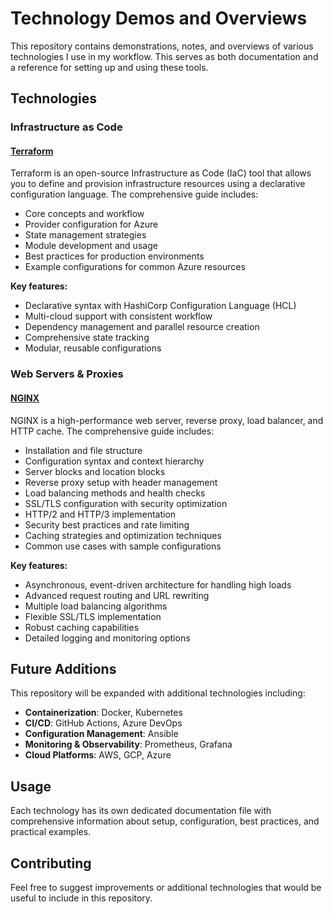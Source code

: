 # Technology Demos and Overviews

This repository contains demonstrations, notes, and overviews of various technologies I use in my workflow. This serves as both documentation and a reference for setting up and using these tools.

## Technologies

### Infrastructure as Code

#### [Terraform](./terraform.md)

Terraform is an open-source Infrastructure as Code (IaC) tool that allows you to define and provision infrastructure resources using a declarative configuration language. The comprehensive guide includes:

- Core concepts and workflow
- Provider configuration for Azure
- State management strategies
- Module development and usage
- Best practices for production environments
- Example configurations for common Azure resources

**Key features:**
- Declarative syntax with HashiCorp Configuration Language (HCL)
- Multi-cloud support with consistent workflow
- Dependency management and parallel resource creation
- Comprehensive state tracking
- Modular, reusable configurations

### Web Servers & Proxies

#### [NGINX](./nginx.md)

NGINX is a high-performance web server, reverse proxy, load balancer, and HTTP cache. The comprehensive guide includes:

- Installation and file structure
- Configuration syntax and context hierarchy
- Server blocks and location blocks
- Reverse proxy setup with header management
- Load balancing methods and health checks
- SSL/TLS configuration with security optimization
- HTTP/2 and HTTP/3 implementation
- Security best practices and rate limiting
- Caching strategies and optimization techniques
- Common use cases with sample configurations

**Key features:**
- Asynchronous, event-driven architecture for handling high loads
- Advanced request routing and URL rewriting
- Multiple load balancing algorithms
- Flexible SSL/TLS implementation
- Robust caching capabilities
- Detailed logging and monitoring options

## Future Additions

This repository will be expanded with additional technologies including:

- **Containerization**: Docker, Kubernetes
- **CI/CD**: GitHub Actions, Azure DevOps
- **Configuration Management**: Ansible
- **Monitoring & Observability**: Prometheus, Grafana
- **Cloud Platforms**: AWS, GCP, Azure

## Usage

Each technology has its own dedicated documentation file with comprehensive information about setup, configuration, best practices, and practical examples.

## Contributing

Feel free to suggest improvements or additional technologies that would be useful to include in this repository.


